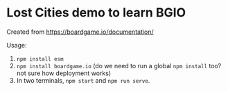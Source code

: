 # Lost Cities demo to learn BGIO

Created from https://boardgame.io/documentation/

Usage:
1. `npm install esm`
1. `npm install boardgame.io` (do we need to run a global `npm install` too? not sure how deployment works)
1. In two terminals, `npm start` and `npm run serve`.
